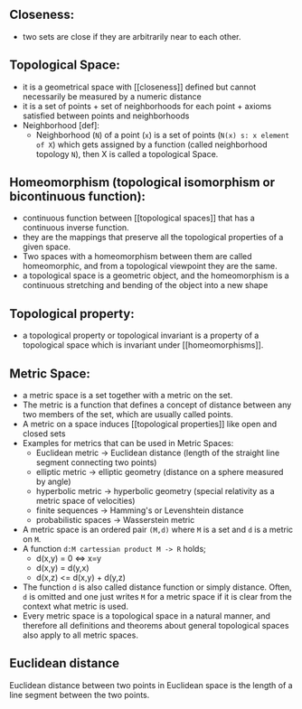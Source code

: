 ## Closeness:
- two sets are close if they are arbitrarily near to each other.


## Topological Space:
- it is a geometrical space with [[closeness]] defined but cannot necessarily be measured by a numeric distance
- it is a set of points + set of neighborhoods for each point + axioms satisfied between points and neighborhoods
- Neighborhood [def]: 
	- Neighborhood (`N`) of a point (`x`) is a set of points (`N(x) s: x element of X`) which gets assigned by a function (called neighborhood topology `N`), then X is called a topological Space.


## Homeomorphism (topological isomorphism or bicontinuous function):
- continuous function between [[topological spaces]] that has a continuous inverse function.
- they are the mappings that preserve all the topological properties of a given space.
- Two spaces with a homeomorphism between them are called homeomorphic, and from a topological viewpoint they are the same.
- a topological space is a geometric object, and the homeomorphism is a continuous stretching and bending of the object into a new shape


## Topological property:
- a topological property or topological invariant is a property of a topological space which is invariant under [[homeomorphisms]]. 


## Metric Space:
- a metric space is a set together with a metric on the set.
- The metric is a function that defines a concept of distance between any two members of the set, which are usually called points.
- A metric on a space induces [[topological properties]] like open and closed sets
- Examples for metrics that can be used in Metric Spaces:
	- Euclidean metric -> Euclidean distance (length of the straight line segment connecting two points)
	- elliptic metric -> elliptic geometry (distance on a sphere measured by angle)
	- hyperbolic metric -> hyperbolic geometry (special relativity as a metric space of velocities)
	- finite sequences -> Hamming's or Levenshtein distance
	- probabilistic spaces -> Wasserstein metric
- A metric space is an ordered pair `(M,d)` where `M` is a set and `d` is a metric on `M`. 
- A function `d:M cartessian product M -> R` holds;
	- d(x,y) = 0 <=> x=y
	- d(x,y) = d(y,x)
	- d(x,z) <= d(x,y) + d(y,z)
- The function `d` is also called distance function or simply distance. Often, `d` is omitted and one just writes `M` for a metric space if it is clear from the context what metric is used. 
- Every metric space is a topological space in a natural manner, and therefore all definitions and theorems about general topological spaces also apply to all metric spaces.


## Euclidean distance
Euclidean distance between two points in Euclidean space is the length of a line segment between the two points.